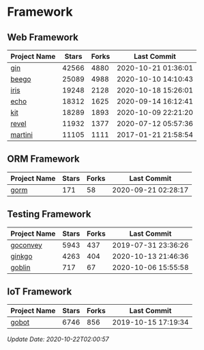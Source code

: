# Framework

## Web Framework
| Project Name | Stars | Forks | Last Commit |
| ------------ | ----- | ----- | ----------- |
| [gin](https://github.com/gin-gonic/gin) | 42566 | 4880 | 2020-10-21 01:36:01 |
| [beego](https://github.com/astaxie/beego) | 25089 | 4988 | 2020-10-10 14:10:43 |
| [iris](https://github.com/kataras/iris) | 19248 | 2128 | 2020-10-18 15:26:01 |
| [echo](https://github.com/labstack/echo) | 18312 | 1625 | 2020-09-14 16:12:41 |
| [kit](https://github.com/go-kit/kit) | 18289 | 1893 | 2020-10-09 22:21:20 |
| [revel](https://github.com/revel/revel) | 11932 | 1377 | 2020-07-12 05:57:36 |
| [martini](https://github.com/go-martini/martini) | 11105 | 1111 | 2017-01-21 21:58:54 |

## ORM Framework
| Project Name | Stars | Forks | Last Commit |
| ------------ | ----- | ----- | ----------- |
| [gorm](https://github.com/jinzhu/gorm) | 171 | 58 | 2020-09-21 02:28:17 |

## Testing Framework
| Project Name | Stars | Forks | Last Commit |
| ------------ | ----- | ----- | ----------- |
| [goconvey](https://github.com/smartystreets/goconvey) | 5943 | 437 | 2019-07-31 23:36:26 |
| [ginkgo](https://github.com/onsi/ginkgo) | 4263 | 404 | 2020-10-13 21:46:36 |
| [goblin](https://github.com/franela/goblin) | 717 | 67 | 2020-10-06 15:55:58 |

## IoT Framework
| Project Name | Stars | Forks | Last Commit |
| ------------ | ----- | ----- | ----------- |
| [gobot](https://github.com/hybridgroup/gobot) | 6746 | 856 | 2019-10-15 17:19:34 |

*Update Date: 2020-10-22T02:00:57*